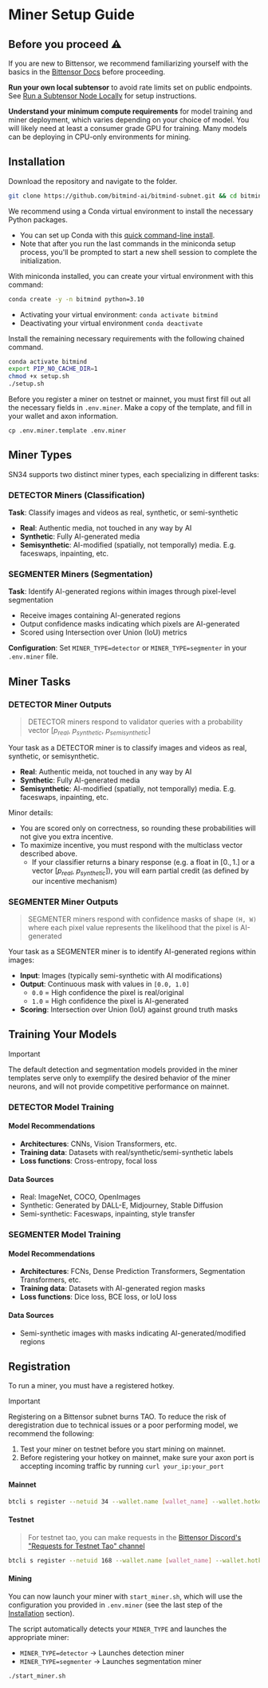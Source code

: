 # Miner Setup Guide

## Before you proceed ⚠️

If you are new to Bittensor, we recommend familiarizing yourself with the basics in the [Bittensor Docs](https://docs.bittensor.com/) before proceeding.

**Run your own local subtensor** to avoid rate limits set on public endpoints. See [Run a Subtensor Node Locally](https://github.com/opentensor/subtensor/blob/main/docs/running-subtensor-locally.md#compiling-your-own-binary) for setup instructions.

**Understand your minimum compute requirements** for model training and miner deployment, which varies depending on your choice of model. You will likely need at least a consumer grade GPU for training. Many models can be deploying in CPU-only environments for mining. 


## Installation

Download the repository and navigate to the folder.
```bash
git clone https://github.com/bitmind-ai/bitmind-subnet.git && cd bitmind-subnet
```

We recommend using a Conda virtual environment to install the necessary Python packages.
- You can set up Conda with this [quick command-line install](https://docs.anaconda.com/free/miniconda/#quick-command-line-install). 
- Note that after you run the last commands in the miniconda setup process, you'll be prompted to start a new shell session to complete the initialization. 

With miniconda installed, you can create your virtual environment with this command:

```bash
conda create -y -n bitmind python=3.10
```

- Activating your virtual environment: `conda activate bitmind`
- Deactivating your virtual environment `conda deactivate`

Install the remaining necessary requirements with the following chained command. 
```bash
conda activate bitmind
export PIP_NO_CACHE_DIR=1
chmod +x setup.sh
./setup.sh
```

Before you register a miner on testnet or mainnet, you must first fill out all the necessary fields in `.env.miner`. Make a copy of the template, and fill in your wallet and axon information. 

```
cp .env.miner.template .env.miner
```

## Miner Types

SN34 supports two distinct miner types, each specializing in different tasks:

### DETECTOR Miners (Classification)
**Task**: Classify images and videos as real, synthetic, or semi-synthetic
- **Real**: Authentic media, not touched in any way by AI
- **Synthetic**: Fully AI-generated media  
- **Semisynthetic**: AI-modified (spatially, not temporally) media. E.g. faceswaps, inpainting, etc.

### SEGMENTER Miners (Segmentation)
**Task**: Identify AI-generated regions within images through pixel-level segmentation
- Receive images containing AI-generated regions
- Output confidence masks indicating which pixels are AI-generated
- Scored using Intersection over Union (IoU) metrics

**Configuration**: Set `MINER_TYPE=detector` or `MINER_TYPE=segmenter` in your `.env.miner` file.


## Miner Tasks

### DETECTOR Miner Outputs

> DETECTOR miners respond to validator queries with a probability vector [$p_{real}$, $p_{synthetic}$, $p_{semisynthetic}$]

Your task as a DETECTOR miner is to classify images and videos as real, synthetic, or semisynthetic.
- **Real**: Authentic meida, not touched in any way by AI
- **Synthetic**: Fully AI-generated media
- **Semisynthetic**: AI-modified (spatially, not temporally) media. E.g. faceswaps, inpainting, etc.

Minor details:
- You are scored only on correctness, so rounding these probabilities will not give you extra incentive.
- To maximize incentive, you must respond with the multiclass vector described above. 
  - If your classifier returns a binary response (e.g. a float in $[0., 1.]$ or a vector [$p_{real}$, $p_{synthetic}$]), you will earn partial credit (as defined by our incentive mechanism)

### SEGMENTER Miner Outputs

> SEGMENTER miners respond with confidence masks of shape `(H, W)` where each pixel value represents the likelihood that the pixel is AI-generated

Your task as a SEGMENTER miner is to identify AI-generated regions within images:

- **Input**: Images (typically semi-synthetic with AI modifications)
- **Output**: Continuous mask with values in `[0.0, 1.0]`
  - `0.0` = High confidence the pixel is real/original
  - `1.0` = High confidence the pixel is AI-generated
- **Scoring**: Intersection over Union (IoU) against ground truth masks

## Training Your Models

> [!IMPORTANT]
> The default detection and segmentation models provided in the miner templates serve only to exemplify the desired behavior of the miner neurons, and will not provide competitive performance on mainnet.

### DETECTOR Model Training

#### Model Recommendations
- **Architectures**: CNNs, Vision Transformers, etc.
- **Training data**: Datasets with real/synthetic/semi-synthetic labels
- **Loss functions**: Cross-entropy, focal loss

#### Data Sources
- Real: ImageNet, COCO, OpenImages
- Synthetic: Generated by DALL-E, Midjourney, Stable Diffusion
- Semi-synthetic: Faceswaps, inpainting, style transfer

### SEGMENTER Model Training

#### Model Recommendations
- **Architectures**: FCNs, Dense Prediction Transformers, Segmentation Transformers, etc.
- **Training data**: Datasets with AI-generated region masks
- **Loss functions**: Dice loss, BCE loss, or IoU loss

#### Data Sources
- Semi-synthetic images with masks indicating AI-generated/modified regions

## Registration

To run a miner, you must have a registered hotkey. 

> [!IMPORTANT]
> Registering on a Bittensor subnet burns TAO. To reduce the risk of deregistration due to technical issues or a poor performing model, we recommend the following:
> 1. Test your miner on testnet before you start mining on mainnet.
> 2. Before registering your hotkey on mainnet, make sure your axon port is accepting incoming traffic by running `curl your_ip:your_port`


#### Mainnet

```bash
btcli s register --netuid 34 --wallet.name [wallet_name] --wallet.hotkey [wallet.hotkey] --subtensor.network finney
```

#### Testnet

> For testnet tao, you can make requests in the [Bittensor Discord's "Requests for Testnet Tao" channel](https://discord.com/channels/799672011265015819/1190048018184011867)


```bash
btcli s register --netuid 168 --wallet.name [wallet_name] --wallet.hotkey [wallet.hotkey] --subtensor.network test
```

#### Mining

You can now launch your miner with `start_miner.sh`, which will use the configuration you provided in `.env.miner` (see the last step of the [Installation](#installation) section). 

The script automatically detects your `MINER_TYPE` and launches the appropriate miner:
- `MINER_TYPE=detector` → Launches detection miner
- `MINER_TYPE=segmenter` → Launches segmentation miner

```bash
./start_miner.sh
```

